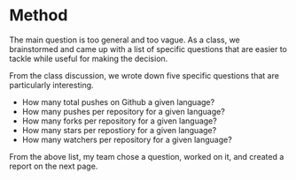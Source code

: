 # Method

The main question is too general and too vague. As a class, we brainstormed
and came up with a list of specific questions that are easier to tackle while useful
for making the decision.

From the class discussion, we wrote down five specific questions that are particularly interesting.

* How many total pushes on Github a given language?
* How many pushes per repository for a given language?
* How many forks per repository for a given language?
* How many stars per repostiory for a given language?
* How many watchers per repository for a given language?

From the above list, my team chose a question, worked on it, and created a report on the next page.
